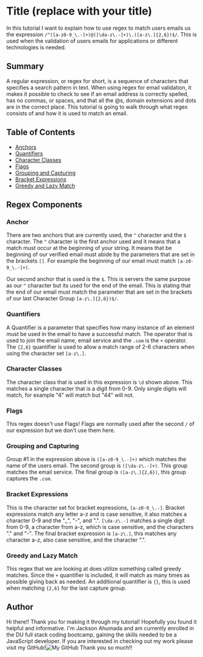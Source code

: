 # Title (replace with your title)

In this tutorial I want to explain how to use regex to match users emails us the expression `/^([a-z0-9_\.-]+)@([\da-z\.-]+)\.([a-z\.]{2,6})$/`. This is used when the validation of users emails for applications or different technologies is needed.

## Summary

A regular expression, or regex for short, is a sequence of characters that specifies a search pattern in text. When using regex for email validation, it makes it possible to check to see if an email address is correctly spelled, has no commas, or spaces, and that all the @s, domain extensions and dots are in the correct place. This tutorial is going to walk through what regex consists of and how it is used to match an email.

## Table of Contents

- [Anchors](#anchors)
- [Quantifiers](#quantifiers)
- [Character Classes](#character-classes)
- [Flags](#flags)
- [Grouping and Capturing](#grouping-and-capturing)
- [Bracket Expressions](#bracket-expressions)
- [Greedy and Lazy Match](#greedy-and-lazy-match)


## Regex Components

### Anchor

There are two anchors that are currently used, the `^` character and the `$` character. The `^` character is the first anchor used and it means that a match must occur at the beginning of your string. It means that be beginning of our verified email must abide by the parameters that are set in the brackets `[]`. For example the beginning of our email must match `[a-z0-9_\.-]+)`.

Our second anchor that is used is the `$`. This is servers the same purpose as our `^` character but its used for the end of the email. This is stating that the end of our email must match the parameter that are set in the brackets of our last Character Group `[a-z\.]{2,6})$/`.


### Quantifiers

A Quantifier is a parameter that specifies how many instance of an element must be used in the email to have a successful match. The operator that is used to join the email name, email service and the `.com` is the `+` operator. The `{2,6}` quantifier is used to allow a match range of 2-6 characters when using the character set `[a-z\.]`.

### Character Classes

The character class that is used in this expression is `\d` shown above. This matches a single character that is a digit from 0-9. Only single digits will match, for example "4" will match but "44" will not.

### Flags

This regex doesn't use Flags! Flags are normally used after the second `/` of our expression but we don't use them here.

### Grouping and Capturing

Group #1 in the expression above is `([a-z0-9_\.-]+)` which matches the name of the users email. The second group is `([\da-z\.-]+)`. This group matches the email service. The final group is `([a-z\.]{2,6})`, this group captures the `.com`.

### Bracket Expressions

This is the character set for bracket expressions, `[a-z0-9_\.-]`. Bracket expressions match any letter a-z and is case sensitive, it also matches a character 0-9 and the "_", "-", and ".". `[\da-z\.-]` matches a single digit from 0-9, a character from a-z, which is case sensitive, and the characters "." and "-". The final bracket expression is `[a-z\.]`, this matches any character a-z, also case sensitive, and the character ".".

### Greedy and Lazy Match

This regex that we are looking at does utilize something called greedy matches. Since the `+` quantifier is included, it will match as many times as possible giving back as needed. An additional quantifier is `{}`, this is used when matching `{2,6}` for the last capture group. 

## Author

Hi there!! Thank you for making it through my tutorial! Hopefully you found it helpful and informative. I'm Jackson Ahumada and am currently enrolled in the DU full stack coding bootcamp, gaining the skills needed to be a JavaScript developer. If you are interested in checking out my work please visit my GitHub!![My GitHub](https://github.com/JacksonAhumada) Thank you so much!! 
